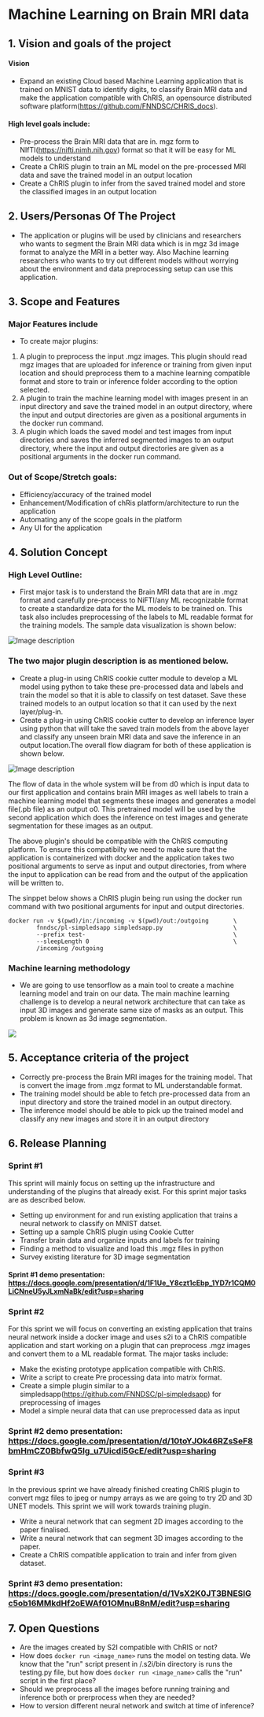 # Machine Learning on Brain MRI data

## 1. Vision and goals of the project

#### Vision 

* Expand an existing Cloud based Machine Learning application that is trained on MNIST data to identify digits, to classify Brain MRI data and make the application compatible with ChRIS, an opensource distributed software platform(https://github.com/FNNDSC/CHRIS_docs).


#### High level goals include:
*	Pre-process the Brain MRI data that are in. mgz form to NIfTI(https://nifti.nimh.nih.gov) format so that it will be easy for ML models to understand
*	Create a ChRIS plugin to train an ML model on the pre-processed MRI data and save the trained model in an output location
*	Create a ChRIS plugin to infer from the saved trained model and store the classified images in an output location



## 2. Users/Personas Of The Project

* The application or plugins will be used by clinicians and researchers who wants to segment the Brain MRI data which is in mgz 3d image format to analyze the MRI in a better way. Also Machine learning researchers who wants to try out different models without worrying about the environment and data preprocessing setup can use this application.


## 3. Scope and Features

### Major Features include

*	To create major plugins: 
1. A plugin to preprocess the input .mgz images. This plugin should read mgz images that are uploaded for inference or training from given input location and should preprocess them to a machine learning compatible format and store to train or inference folder according to the option selected.
2. A plugin to train the machine learning model with images present in an input directory and save the trained model in an output directory, where the input and output directories are given as a positional arguments in the docker run command.
3. A plugin which loads the saved model and test images from input directories and saves the inferred segmented images to an output directory, where the input and output directories are given as a positional arguments in the docker run command.

### Out of Scope/Stretch goals:
*	Efficiency/accuracy of the trained model
*	Enhancement/Modification of chRis platform/architecture to run the application
*	Automating any of the scope goals in the platform
*	Any UI for the application


## 4. Solution Concept

### High Level Outline:

*	First major task is to understand the Brain MRI data that are in .mgz format and carefully pre-process to NiFTI/any ML recognizable format to create a standardize data for the ML models to be trained on. This task also includes preprocessing of  the labels to ML readable format for the training models.
The sample data visualization is shown below:

![Image description](https://github.com/BU-NU-CLOUD-F19/Machine_Learning_on_Brain_MRI_data/blob/master/images/PACSPull_Output.png)


### The two major plugin description is as mentioned below.


*	Create a plug-in using ChRIS cookie cutter module to develop a ML model using python to take these pre-processed data and labels and train the model so that it is able to classify on test dataset. Save these trained models to an output location so that it can used by the next layer/plug-in.
*	Create a plug-in using ChRIS cookie cutter to develop an inference layer using python that will take the saved train models from the above layer and classify any unseen brain MRI data and save the inference in an output location.The overall flow diagram for both of these application is shown below.

![Image description](https://github.com/BU-NU-CLOUD-F19/Machine_Learning_on_Brain_MRI_data/blob/master/images/Screen%20Shot%202019-09-24%20at%203.15.16%20PM.png)



The flow of data in the whole system will be from d0 which is input data to our first application and contains brain MRI images as well labels to train a machine learning model that segments these images and generates a model file(.pb file) as an output o0. This pretrained model will be used by the second application which does the inference on test images and generate segmentation for these images as an output.

The above plugin's should be compatible with the ChRIS computing platform. To ensure this compatibilty we need to make sure that the application is containerized with docker and the application takes two positional arguments to serve as input and output directories, from where the input to application can be read from and the output of the application will be written to.

The sinppet below shows a ChRIS plugin being run using the docker run command with two positional arguments for input and output directories.

```
docker run -v $(pwd)/in:/incoming -v $(pwd)/out:/outgoing       \
        fnndsc/pl-simpledsapp simpledsapp.py                    \
        --prefix test-                                          \
        --sleepLength 0                                         \
        /incoming /outgoing
```


### Machine learning methodology

* We are going to use tensorflow as a main tool to create a machine learning model and train on our data. The main machine learning challenge is to develop a neural network architecture that can take as input 3D images and generate same size of masks as an output. This problem is known as 3d image segmentation.


![](https://github.com/BU-NU-CLOUD-F19/Machine_Learning_on_Brain_MRI_data/blob/master/images/Screen%20Shot%202019-09-27%20at%209.11.37%20AM.png)









## 5. Acceptance criteria of the project

*	Correctly pre-process the Brain MRI images for the training model. That is convert the image from .mgz format to ML understandable format.
*	The training model should be able to fetch pre-processed data from an input directory and store the trained model in an output directory.
*	The inference model should be able to pick up the trained model and classify any new images and store it in an output directory



## 6. Release Planning 

### Sprint #1

This sprint will mainly focus on setting up the infrastructure and understanding of the plugins that already exist. For this sprint major tasks are as described below.
* Setting up environment for and run existing application that trains a neural network to classify on MNIST datset.
* Setting up a sample ChRIS plugin using Cookie Cutter 
* Transfer brain data and organize inputs and labels for training
* Finding a method to visualize and load this .mgz files in python
* Survey existing literature for 3D image segmentation

#### Sprint #1 demo presentation: https://docs.google.com/presentation/d/1F1Ue_Y8czt1cEbp_1YD7r1CQM0LiCNneU5yJLxmNaBk/edit?usp=sharing


### Sprint #2

For this sprint we will focus on converting an existing application that trains neural network inside a docker image and uses s2i to a ChRIS compatible application and start working on a plugin that can preprocess .mgz images and convert them to a ML readable format. The major tasks include:

* Make the existing prototype application compatible with ChRIS.
* Write a script to create Pre processing data into matrix format.
* Create a simple plugin similar to a simpledsapp(https://github.com/FNNDSC/pl-simpledsapp) for preprocessing of images
* Model a simple neural data that can use preprocessed data as input

### Sprint #2 demo presentation: https://docs.google.com/presentation/d/10toYJOk46RZsSeF8bmHmCZ0BbfwQ5Ig_u7Uicdi5GcE/edit?usp=sharing


### Sprint #3

In the previous sprint we have already finished creating ChRIS plugin to convert mgz files to jpeg or numpy arrays as we are going to try 2D and 3D UNET models. This sprint we will work towards training plugin.

* Write a neural network that can segment 2D images according to the paper finalised.
* Write a neural network that can segment 3D images according to the paper.
* Create a ChRIS compatible application to train and infer from given dataset.


### Sprint #3 demo presentation: https://docs.google.com/presentation/d/1VsX2K0JT3BNESlGc5ob16MMkdHf2oEWAf01OMnuB8nM/edit?usp=sharing

## 7. Open Questions

* Are the images created by S2I compatible with ChRIS or not?
* How does `docker run <image_name>` runs the model on testing data. We know that the "run" script present in /.s2i/bin directory is runs the testing.py file, but how does `docker run <image_name>` calls the "run" script in the first place?
* Should we preprocess all the images before running training and inference both or prerprocess when they are needed?
* How to version different neural network and switch at time of inference?

